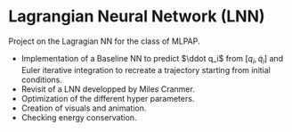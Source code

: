 # Lagrangian Neural Network (LNN)

Project on the Lagragian NN for the class of MLPAP.

- Implementation of a Baseline NN to predict $\ddot q_i$ from $[q_i, \dot q_i]$ and Euler iterative integration to recreate a trajectory starting from initial conditions.
- Revisit of a LNN developped by Miles Cranmer.
- Optimization of the different hyper parameters.
- Creation of visuals and animation.
- Checking energy conservation.
